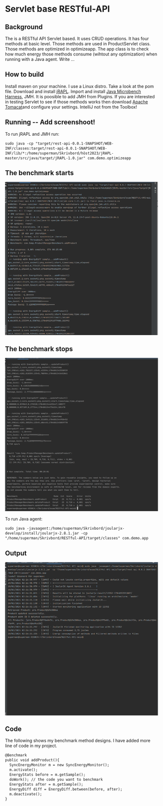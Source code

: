 # Servlet base RESTful-API
## Background
The is a RESTful API Servlet based. It uses CRUD operations. It has four methods at basic level.
Those methods are used in ProductServlet class. Those methods are optimized in optimizeapp. The app class is to check how much energy those methods consume (wihtout any optimization) when running with a Java agent. 
Write ...
## How to build
Install maven on your machine. I use a Linux distro. Take a look at the pom file. Download and install [jRAPL](https://github.com/aservet1/jRAPL). Import and install [Java Microbench Harness](https://github.com/openjdk/jmh), JMH. It is poosible to add JMH from Plugins. If you are interested in testing Servlet to see if those methods works then download [Apache Tomacat](https://tomcat.apache.org/download-90.cgi)and configure your settings. 
IntelliJ not from the Toolbox! 


## Running -- Add screenshoot!
To run jRAPL and JMH run:
```
sudo java -cp "target/rest-api-0.0.1-SNAPSHOT/WEB-INF/classes:target/rest-api-0.0.1-SNAPSHOT/WEB-INF/lib/*:/home/superman/Skrivbord/höst2023/jRAPL-master/src/java/target/jRAPL-1.0.jar" com.demo.optimizeapp
```
## The benchmark starts
![start](https://github.com/IBhbg/RESTful-API/blob/main/images/.b/start.png)
##
## The benchmark stops  
![stop](https://github.com/IBhbg/RESTful-API/blob/main/images/.b/End.png)

To run Java agent:
```
sudo java -javaagent:/home/superman/Skrivbord/joularjx-develop/install/joularjx-2.8.1.jar -cp "/home/superman/Skrivbord/RESTful-API/target/classes" com.demo.app

```
## Output 
![a](https://github.com/IBhbg/RESTful-API/blob/main/images/.a/JavaAgent.png)


## Code
The following shows my benchmark method designs. I have added more line of code in my project.
```
@Benchmark
public void addProduct(){
  SyncEnergyMonitor m = new SyncEnergyMonitor();
  m.activate();
  EnergyStats before = m.getSample();
  doWork(); // the code you want to benchmark
  EnergyStats after = m.getSample();
  EnergyDiff diff = EnergyDiff.between(before, after);
  m.deactivate();
}
